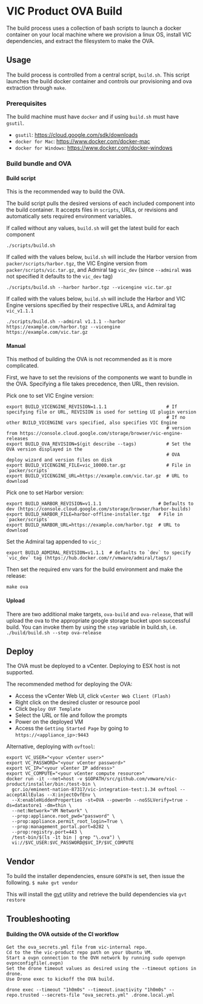 # VIC Product OVA Build

The build process uses a collection of bash scripts to launch a docker container on your local machine
where we provision a linux OS, install VIC dependencies, and extract the filesystem to make the OVA.

## Usage

The build process is controlled from a central script, `build.sh`. This script
launches the build docker container and controls our provisioning and ova
extraction through `make`.

### Prerequisites

The build machine must have `docker` and if using `build.sh` must have `gsutil`.

- `gsutil`: https://cloud.google.com/sdk/downloads
- `docker for Mac`: https://www.docker.com/docker-mac
- `docker for Windows`: https://www.docker.com/docker-windows

### Build bundle and OVA

#### Build script

This is the recommended way to build the OVA.


The build script pulls the desired versions of each included component into the build container.
It accepts files in `scripts`, URLs, or revisions and automatically sets
required environment variables.

If called without any values, `build.sh` will get the latest build for each component
```
./scripts/build.sh
```

If called with the values below, `build.sh` will include the Harbor version from
`packer/scripts/harbor.tgz`, the VIC Engine version from `packer/scripts/vic.tar.gz`, and 
Admiral tag `vic_dev` (since `--admiral` was not specified it defaults to the `vic_dev` tag)
```
./scripts/build.sh --harbor harbor.tgz --vicengine vic.tar.gz
```

If called with the values below, `build.sh` will include the Harbor and VIC Engine versions
specified by their respective URLs, and Admiral tag `vic_v1.1.1`
```
./scripts/build.sh --admiral v1.1.1 --harbor https://example.com/harbor.tgz --vicengine https://example.com/vic.tar.gz
```

#### Manual

This method of building the OVA is not recommended as it is more complicated.

First, we have to set the revisions of the components we want to bundle in the OVA.
Specifying a file takes precedence, then URL, then revision.

Pick one to set VIC Engine version:

```
export BUILD_VICENGINE_REVISION=1.1.1                      # If specifying file or URL, REVISION is used for setting UI plugin version
                                                           # If no other BUILD_VICENGINE vars specified, also specifies VIC Engine
                                                           # version from https://console.cloud.google.com/storage/browser/vic-engine-releases
export BUILD_OVA_REVISION=$(git describe --tags)           # Set the OVA version displayed in the
                                                           # OVA deploy wizard and version files on disk
export BUILD_VICENGINE_FILE=vic_10000.tar.gz               # File in `packer/scripts`
export BUILD_VICENGINE_URL=https://example.com/vic.tar.gz  # URL to download
```

Pick one to set Harbor version:

```
export BUILD_HARBOR_REVISION=v1.1.1                     # Defaults to dev (https://console.cloud.google.com/storage/browser/harbor-builds)
export BUILD_HARBOR_FILE=harbor-offline-installer.tgz   # File in `packer/scripts`
export BUILD_HARBOR_URL=https://example.com/harbor.tgz  # URL to download
```

Set the Admiral tag appended to `vic_`:

```
export BUILD_ADMIRAL_REVISION=v1.1.1  # defaults to `dev` to specify `vic_dev` tag (https://hub.docker.com/r/vmware/admiral/tags/)
```

Then set the required env vars for the build environment and make the release:
```
make ova
```


#### Upload

There are two additional make targets, `ova-build` and `ova-release`, that will upload the ova
to the appropriate google storage bucket upon successful build. You can invoke them by using the `step`
variable in build.sh, i.e. `./build/build.sh --step ova-release`

## Deploy

The OVA must be deployed to a vCenter.
Deploying to ESX host is not supported.

The recommended method for deploying the OVA:
- Access the vCenter Web UI, click `vCenter Web Client (Flash)`
- Right click on the desired cluster or resource pool
- Click `Deploy OVF Template`
- Select the URL or file and follow the prompts
- Power on the deployed VM
- Access the `Getting Started Page` by going to `https://<appliance_ip>:9443`

Alternative, deploying with `ovftool`:
```
export VC_USER="<your vCenter user>"
export VC_PASSWORD="<your vCenter password>"
export VC_IP="<your vCenter IP address>"
export VC_COMPUTE="<your vCenter compute resource>"
docker run -it --net=host -v $GOPATH/src/github.com/vmware/vic-product/installer/bin:/test-bin \
  gcr.io/eminent-nation-87317/vic-integration-test:1.34 ovftool --acceptAllEulas --X:injectOvfEnv \
  --X:enableHiddenProperties -st=OVA --powerOn --noSSLVerify=true -ds=datastore1 -dm=thin \
  --net:Network="VM Network" \
  --prop:appliance.root_pwd="password" \
  --prop:appliance.permit_root_login=True \
  --prop:management_portal.port=8282 \
  --prop:registry.port=443 \
  /test-bin/$(ls -1t bin | grep "\.ova") \
  vi://$VC_USER:$VC_PASSWORD@$VC_IP/$VC_COMPUTE
```

## Vendor

To build the installer dependencies, ensure `GOPATH` is set, then issue the following.
``
$ make gvt vendor
``

This will install the [gvt](https://github.com/FiloSottile/gvt) utility and retrieve the build dependencies via `gvt restore`


## Troubleshooting

#### Building the OVA outside of the CI workflow
``` 
Get the ova_secrets.yml file from vic-internal repo.
Cd to the the vic-product repo path on your Ubuntu VM.
Start a ovpn connection to the OVH network by running sudo openvpn ovpnconfigfile(.ovpn)
Set the drone timeout values as desired using the --timeout options in drone.
Use Drone exec to kickoff the OVA build.

drone exec --timeout "1h0m0s" --timeout.inactivity "1h0m0s" --repo.trusted --secrets-file "ova_secrets.yml" .drone.local.yml
```

